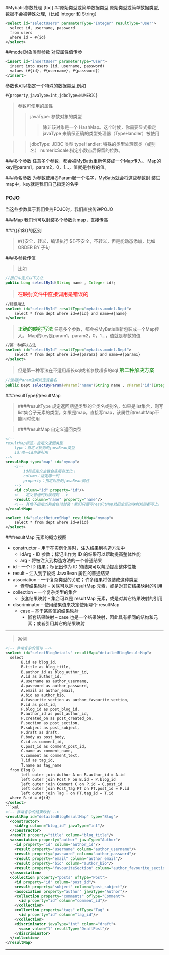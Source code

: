 #Mybatis参数处理
[toc]
##原始类型或简单数据类型
原始类型或简单数据类型,数据不会被特殊处理,（比如 Integer 和 String）
```xml
<select id="selectUsers" parameterType="Integer" resultType="User">
  select id, username, password
  from users
  where id = #{id}
</select>
```
##model对象类型参数
对应属性值传参
```xml
<insert id="insertUser" parameterType="User">
  insert into users (id, username, password)
  values (#{id}, #{username}, #{password})
</insert>
```
参数也可以指定一个特殊的数据类型,例如
```xml
#{property,javaType=int,jdbcType=NUMERIC}
```

>参数可使用的属性
>>javaType: 参数对象的类型
>>>除非该对象是一个 HashMap。这个时候，你需要显式指定 javaType 来确保正确的类型处理器（TypeHandler）被使用

>>jdbcType: JDBC 类型
>>typeHandler: 特殊的类型处理器类（或别名）
>>numericScale:指定小数点后保留的位数。

###多个参数 
任意多个参数，都会被MyBatis重新包装成一个Map传入。 Map的key是param1，param2，0，1…，值就是参数的值。 

###命名参数 
为参数使用@Param起一个名字，MyBatis就会将这些参数封 装进map中，key就是我们自己指定的名字 

### POJO 
当这些参数属于我们业务POJO时，我们直接传递POJO 

###Map 
我们也可以封装多个参数为map，直接传递


###{}和${}的区别
>\#{}安全，转义，编译执行
>${}不安全，不转义，但是能动态添加，比如 ORDER BY 子句

###多参数传值
>比如
```java
//接口中定义以下方法
public Long selectById(String name , Integer id);
```

><font color="#f00" size=3>在映射文件中直接调用是错误的</font>
```xml
//错误用法
<select id="selectById" resultType="mybatis.model.Dept">
    select * from dept where id=#{id} and name=#{name}
</select>
```

><font color="green" size=3>正确的映射写法</font>
>任意多个参数，都会被MyBatis重新包装成一个Map传入。 Map的key是param1，param2，0，1…，值就是参数的值
```xml
//第一种解决方法
<select id="selectById" resultType="mybatis.model.Dept">
    select * from dept where id=#{param2} and name=#{param1}
</select>
```
>但是第一种写法在不适用超长sql或者参数超多的sql
><font color="green" size=3>第二种解决方案</font>
```java
//使用@Param注解规定变量名
public Dept selectByParam(@Param("name")String name , @Param("id")Integer id);
```

###resultType和resultMap
>####resultType
>规定返回期望类型的全类名或别名，如果是list集合，则写list集合子元素的类型。如果是map。直接写map，该属性和resultMap不能同时使用

>####resultMap
>自定义返回类型

```xml
<!--
resultMap标签，自定义返回类型
	type：自定义规则的javaBean类型
    id:唯一id方便引用
-->
<resultMap type="map" id="mymap">
	<!--
    	id标签定义主键会底层有优化；
        column：指定哪一列
        property：指定对应的javaBean属性
    -->
    <id column="id" property="id"/>
    <!-- 定义普通列封装规则 -->
	<result column="name" property="name"/>
    <!-- 其他不指定的列会自动封装：我们只要写resultMap就把全部的映射规则都写上。 -->
</resultMap>

<select id="selectReturnSMap" resultMap="mymap">
    select * from dept where id=#{id}
</select>
```

###resultMap 元素的概念视图
* constructor - 用于在实例化类时，注入结果到构造方法中
  + idArg - ID 参数；标记出作为 ID 的结果可以帮助提高整体性能
  + arg - 将被注入到构造方法的一个普通结果
* id – 一个 ID 结果；标记出作为 ID 的结果可以帮助提高整体性能
* result – 注入到字段或 JavaBean 属性的普通结果
* association – 一个复杂类型的关联；许多结果将包装成这种类型
  + 嵌套结果映射 – 关联可以是 resultMap 元素，或是对其它结果映射的引用
* collection – 一个复杂类型的集合
  + 嵌套结果映射 – 集合可以是 resultMap 元素，或是对其它结果映射的引用
* discriminator – 使用结果值来决定使用哪个 resultMap
  + case – 基于某些值的结果映射
    - 嵌套结果映射 – case 也是一个结果映射，因此具有相同的结构和元素；或者引用其它的结果映射

***
>案例

```xml
<!-- 非常复杂的语句 -->
<select id="selectBlogDetails" resultMap="detailedBlogResultMap">
  select
       B.id as blog_id,
       B.title as blog_title,
       B.author_id as blog_author_id,
       A.id as author_id,
       A.username as author_username,
       A.password as author_password,
       A.email as author_email,
       A.bio as author_bio,
       A.favourite_section as author_favourite_section,
       P.id as post_id,
       P.blog_id as post_blog_id,
       P.author_id as post_author_id,
       P.created_on as post_created_on,
       P.section as post_section,
       P.subject as post_subject,
       P.draft as draft,
       P.body as post_body,
       C.id as comment_id,
       C.post_id as comment_post_id,
       C.name as comment_name,
       C.comment as comment_text,
       T.id as tag_id,
       T.name as tag_name
  from Blog B
       left outer join Author A on B.author_id = A.id
       left outer join Post P on B.id = P.blog_id
       left outer join Comment C on P.id = C.post_id
       left outer join Post_Tag PT on PT.post_id = P.id
       left outer join Tag T on PT.tag_id = T.id
  where B.id = #{id}
</select>
```xml
<!-- 非常复杂的结果映射 -->
<resultMap id="detailedBlogResultMap" type="Blog">
  <constructor>
    <idArg column="blog_id" javaType="int"/>
  </constructor>
  <result property="title" column="blog_title"/>
  <association property="author" javaType="Author">
    <id property="id" column="author_id"/>
    <result property="username" column="author_username"/>
    <result property="password" column="author_password"/>
    <result property="email" column="author_email"/>
    <result property="bio" column="author_bio"/>
    <result property="favouriteSection" column="author_favourite_section"/>
  </association>
  <collection property="posts" ofType="Post">
    <id property="id" column="post_id"/>
    <result property="subject" column="post_subject"/>
    <association property="author" javaType="Author"/>
    <collection property="comments" ofType="Comment">
      <id property="id" column="comment_id"/>
    </collection>
    <collection property="tags" ofType="Tag" >
      <id property="id" column="tag_id"/>
    </collection>
    <discriminator javaType="int" column="draft">
      <case value="1" resultType="DraftPost"/>
    </discriminator>
  </collection>
</resultMap>
```
* * *
